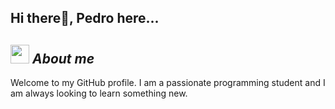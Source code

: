 ##     Hi there👋, Pedro here...

## <img src="https://media.giphy.com/media/ObNTw8Uzwy6KQ/giphy.gif" width="30px">&nbsp;***About me***
Welcome to my GitHub profile. I am a passionate programming student and I am always looking to learn something new.

<!--
**PedrusKnight/PedrusKnight** is a ✨ _special_ ✨ repository because its `README.md` (this file) appears on your GitHub profile.

Here are some ideas to get you started:

- 🔭 I’m currently working on ...
- 🌱 I’m currently learning ...
- 👯 I’m looking to collaborate on ...
- 🤔 I’m looking for help with ...
- 💬 Ask me about ...
- 📫 How to reach me: ...
- 😄 Pronouns: ...
- ⚡ Fun fact: ...
-->

